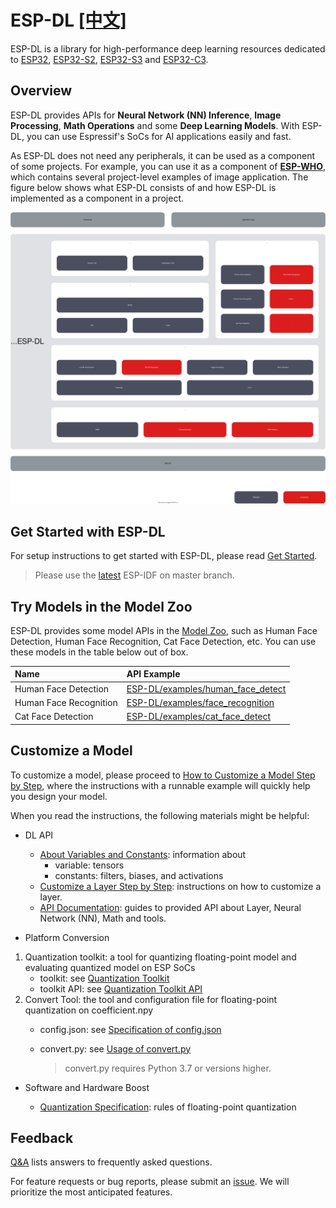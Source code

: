 # ESP-DL [[中文]](./README_cn.md)

ESP-DL is a library for high-performance deep learning resources dedicated to  [ESP32](https://www.espressif.com/en/products/socs/esp32), [ESP32-S2](https://www.espressif.com/en/products/socs/esp32-s2),  [ESP32-S3](https://www.espressif.com/en/products/socs/esp32-s3) and [ESP32-C3](https://www.espressif.com/en/products/socs/esp32-c3).



## Overview

ESP-DL provides APIs for **Neural Network (NN) Inference**, **Image Processing**, **Math Operations** and some **Deep Learning Models**. With ESP-DL, you can use Espressif's SoCs for AI applications easily and fast.

As ESP-DL does not need any peripherals, it can be used as a component of some projects. For example, you can use it as a component of **[ESP-WHO](https://github.com/espressif/esp-who)**, which contains several project-level examples of image application. The figure below shows what ESP-DL consists of and how ESP-DL is implemented as a component in a project.

<p align="center">
    <img width="%" src="./img/architecture_en.drawio.svg"> 
</p>


## Get Started with ESP-DL

For setup instructions to get started with ESP-DL, please read [Get Started](./docs/en/get_started.md).

> Please use the [latest](https://github.com/espressif/esp-idf/tree/master) ESP-IDF on master branch.



## Try Models in the Model Zoo

ESP-DL provides some model APIs in the [Model Zoo](./include/model_zoo), such as Human Face Detection, Human Face Recognition, Cat Face Detection, etc. You can use these models in the table below out of box.

| Name                 | API Example                                                  |
| :-------------------- | :------------------------------------------------------------ |
| Human Face Detection | [ESP-DL/examples/human_face_detect](examples/human_face_detect) |
| Human Face Recognition | [ESP-DL/examples/face_recognition](examples/face_recognition)  |
| Cat Face Detection | [ESP-DL/examples/cat_face_detect](examples/cat_face_detect)  |


## Customize a Model

To customize a model, please proceed to [How to Customize a Model Step by Step](./tutorial), where the instructions with a runnable example will quickly help you design your model.

When you read the instructions, the following materials might be helpful:

- DL API
    * [About Variables and Constants](./docs/en/about_type_define.md): information about
        - variable: tensors
        - constants: filters, biases, and activations
    * [Customize a Layer Step by Step](./docs/en/implement_custom_layer.md): instructions on how to customize a layer.
    * [API Documentation](): guides to provided API about Layer, Neural Network (NN), Math and tools.

- Platform Conversion
1. Quantization toolkit: a tool for quantizing floating-point model and evaluating quantized model on ESP SoCs
    * toolkit: see [Quantization Toolkit](./tools/quantization_tool/README.md)
    * toolkit API: see [Quantization Toolkit API](./tools/quantization_tool/quantization_tool_api.md)
2. Convert Tool: the tool and configuration file for floating-point quantization on coefficient.npy
    * config.json: see [Specification of config.json](./tools/convert_tool/specification_of_config_json.md)
    * convert.py: see [Usage of convert.py](./tools/convert_tool/README.md)

        > convert.py requires Python 3.7 or versions higher.

- Software and Hardware Boost
  
    * [Quantization Specification](./docs/en/quantization_specification.md): rules of floating-point quantization



## Feedback

[Q&A](./docs/en/Q&A.md) lists answers to frequently asked questions.

For feature requests or bug reports, please submit an [issue](https://github.com/espressif/esp-dl/issues). We will prioritize the most anticipated features.
